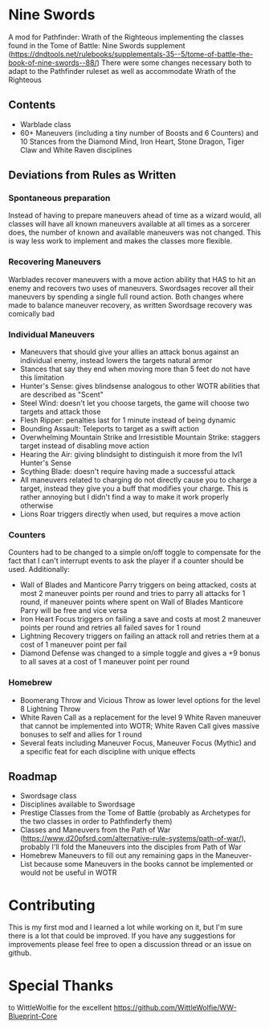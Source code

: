 # Nine Swords
A mod for Pathfinder: Wrath of the Righteous implementing the classes found in the Tome of Battle: Nine Swords supplement (https://dndtools.net/rulebooks/supplementals-35--5/tome-of-battle-the-book-of-nine-swords--88/)
There were some changes necessary both to adapt to the Pathfinder ruleset as well as accommodate Wrath of the Righteous

## Contents
 - Warblade class
 - 60+ Maneuvers (including a tiny number of Boosts and 6 Counters) and 10 Stances from the Diamond Mind, Iron Heart, Stone Dragon, Tiger Claw and White Raven disciplines

## Deviations from Rules as Written
### Spontaneous preparation
Instead of having to prepare maneuvers ahead of time as a wizard would, all classes will have all known maneuvers available at all times as a sorcerer does, the number of known and available maneuvers was not changed. This is way less work to implement and makes the classes more flexible.

### Recovering Maneuvers
Warblades recover maneuvers with a move action ability that HAS to hit an enemy and recovers two uses of maneuvers.
Swordsages recover all their maneuvers by spending a single full round action.
Both changes where made to balance maneuver recovery, as written Swordsage recovery was comically bad

### Individual Maneuvers
 - Maneuvers that should give your allies an attack bonus against an individual enemy, instead lowers the targets natural armor
 - Stances that say they end when moving more than 5 feet do not have this limitation
 - Hunter's Sense: gives blindsense analogous to other WOTR abilities that are described as "Scent"
 - Steel Wind: doesn't let you choose targets, the game will choose two targets and attack those
 - Flesh Ripper: penalties last for 1 minute instead of being dynamic
 - Bounding Assault: Teleports to target as a swift action
 - Overwhelming Mountain Strike and Irresistible Mountain Strike: staggers target instead of disabling move action
 - Hearing the Air: giving blindsight to distinguish it more from the lvl1 Hunter's Sense
 - Scything Blade: doesn't require having made a successful attack
 - All maneuvers related to charging do not directly cause you to charge a target, instead they give you a buff that modifies your charge. This is rather annoying but I didn't find a way to make it work properly otherwise
 - Lions Roar triggers directly when used, but requires a move action
 
### Counters
Counters had to be changed to a simple on/off toggle to compensate for the fact that I can't interrupt events to ask the player if a counter should be used. Additionally:

 - Wall of Blades and Manticore Parry triggers on being attacked, costs at most 2 maneuver points per round and tries to parry all attacks for 1 round, if maneuver points where spent on Wall of Blades Manticore Parry will be free and vice versa
 - Iron Heart Focus triggers on failing a save and costs at most 2 maneuver points per round and retries all failed saves for 1 round
 - Lightning Recovery triggers on failing an attack roll and retries them at a cost of 1 maneuver point per fail
 - Diamond Defense was changed to a simple toggle and gives a +9 bonus to all saves at a cost of 1 maneuver point per round

### Homebrew
 - Boomerang Throw and Vicious Throw as lower level options for the level 8 Lightning Throw
 - White Raven Call as a replacement for the level 9 White Raven maneuver that cannot be implemented into WOTR; White Raven Call gives massive bonuses to self and allies for 1 round
 - Several feats including Maneuver Focus, Maneuver Focus (Mythic) and a specific feat for each discipline with unique effects

## Roadmap
 - Swordsage class
 - Disciplines available to Swordsage
 - Prestige Classes from the Tome of Battle (probably as Archetypes for the two classes in order to Pathfinderfy them)
 - Classes and Maneuvers from the Path of War (https://www.d20pfsrd.com/alternative-rule-systems/path-of-war/), probably I'll fold the Maneuvers into the disciples from Path of War
 - Homebrew Maneuvers to fill out any remaining gaps in the Maneuver-List because some Maneuvers in the books cannot be implemented or would not be useful in WOTR

# Contributing
This is my first mod and I learned a lot while working on it, but I'm sure there is a lot that could be improved.
If you have any suggestions for improvements please feel free to open a discussion thread or an issue on github.

# Special Thanks
to WittleWolfie for the excellent https://github.com/WittleWolfie/WW-Blueprint-Core